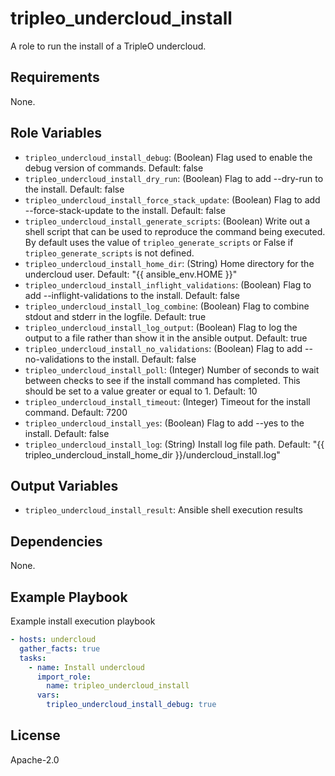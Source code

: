 tripleo_undercloud_install
==========================

A role to run the install of a TripleO undercloud.

Requirements
------------

None.

Role Variables
--------------

* `tripleo_undercloud_install_debug`: (Boolean) Flag used to enable the debug version of commands. Default: false
* `tripleo_undercloud_install_dry_run`: (Boolean) Flag to add --dry-run to the install. Default: false
* `tripleo_undercloud_install_force_stack_update`: (Boolean) Flag to add --force-stack-update to the install. Default: false
* `tripleo_undercloud_install_generate_scripts`: (Boolean) Write out a shell script that can be used to reproduce the command being executed. By default uses the value of `tripleo_generate_scripts` or False if `tripleo_generate_scripts` is not defined.
* `tripleo_undercloud_install_home_dir`: (String) Home directory for the undercloud user. Default: "{{ ansible_env.HOME }}"
* `tripleo_undercloud_install_inflight_validations`: (Boolean) Flag to add --inflight-validations to the install. Default: false
* `tripleo_undercloud_install_log_combine`: (Boolean) Flag to combine stdout and stderr in the logfile. Default: true
* `tripleo_undercloud_install_log_output`: (Boolean) Flag to log the output to a file rather than show it in the ansible output. Default: true
* `tripleo_undercloud_install_no_validations`: (Boolean) Flag to add --no-validations to the install. Default: false
* `tripleo_undercloud_install_poll`: (Integer) Number of seconds to wait between checks to see if the install command has completed. This should be set to a value greater or equal to 1. Default: 10
* `tripleo_undercloud_install_timeout`: (Integer) Timeout for the install command. Default: 7200
* `tripleo_undercloud_install_yes`: (Boolean) Flag to add --yes to the install. Default: false
* `tripleo_undercloud_install_log`: (String) Install log file path. Default: "{{ tripleo_undercloud_install_home_dir }}/undercloud_install.log"

Output Variables
----------------

* `tripleo_undercloud_install_result`: Ansible shell execution results

Dependencies
------------

None.

Example Playbook
----------------

Example install execution playbook

```yaml
- hosts: undercloud
  gather_facts: true
  tasks:
    - name: Install undercloud
      import_role:
        name: tripleo_undercloud_install
      vars:
        tripleo_undercloud_install_debug: true
```

License
-------

Apache-2.0
